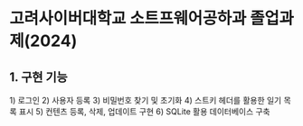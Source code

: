 <h1>고려사이버대학교 소트프웨어공하과 졸업과제(2024)</h1>
<body>
<h2>1. 구현 기능</h2>
1) 로그인
2) 사용자 등록
3) 비밀번호 찾기 및 초기화
4) 스트키 헤더를 활용한 일기 목록 표시
5) 컨텐츠 등록, 삭제, 업데이트 구현
6) SQLite 활용 데이터베이스 구축
</body>
